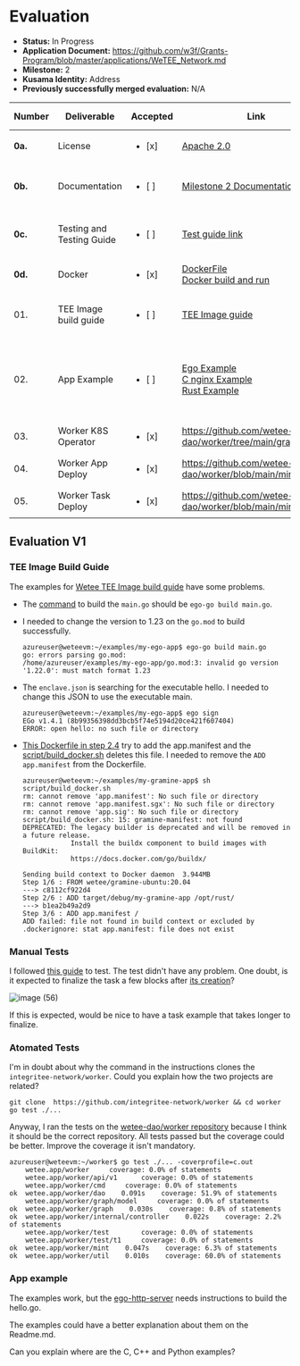 
# Evaluation

- **Status:** In Progress
- **Application Document:** https://github.com/w3f/Grants-Program/blob/master/applications/WeTEE_Network.md
- **Milestone:** 2
- **Kusama Identity:** Address
- **Previously successfully merged evaluation:** N/A

| Number | Deliverable | Accepted | Link | Evaluation Notes |
| ------ | ----------- | -------- | ---- |----------------- |
| **0a.** | License | <ul><li>[x] </li></ul>| [Apache 2.0](https://github.com/wetee-dao/worker/blob/main/LICENSE) | Apache License 2.0 |
| **0b.** | Documentation | <ul><li>[ ] </li></ul>| [Milestone 2 Documentation](https://github.com/wetee-dao/chain/blob/patch/docs/grants/milestone-2-documentation.md)  | Have some problems with the instructions. |
| **0c.** | Testing and Testing Guide | <ul><li>[ ] </li></ul>| [Test guide link](https://github.com/wetee-dao/chain/blob/patch/docs/grants/milestone-2-test.md) | Have some problems with the instructions. |
| **0d.** | Docker | <ul><li>[x] </li></ul>| [DockerFile](https://github.com/wetee-dao/worker/blob/main/Dockerfile)<br/>[Docker build and run](https://github.com/wetee-dao/worker/blob/main/docs/build.md) |  |
| 01. | TEE Image build guide | <ul><li>[ ] </li></ul>| [TEE Image guide](https://github.com/wetee-dao/examples/blob/main/README.md) | Have some problems with the instructions. |
| 02. | App Example | <ul><li>[ ] </li></ul>| [Ego Example](https://github.com/wetee-dao/examples/tree/main/ego-http-server)<br/>[C nginx Example](https://github.com/wetee-dao/examples/tree/main/gramine-nginx)<br/>[Rust Example](https://github.com/wetee-dao/examples/tree/main/gramine-rust) | Have a problem with the instructions and I need some explanation. |
| 03. | Worker K8S Operator | <ul><li>[x] </li></ul>| https://github.com/wetee-dao/worker/tree/main/graph |  |
| 04. | Worker App Deploy | <ul><li>[x] </li></ul>| https://github.com/wetee-dao/worker/blob/main/mint/app.go |  |
| 05. | Worker Task Deploy | <ul><li>[x] </li></ul>| https://github.com/wetee-dao/worker/blob/main/mint/task.go |  |

## Evaluation V1

### TEE Image Build Guide

The examples for [Wetee TEE Image build guide](https://github.com/wetee-dao/examples/blob/main/README.md) have some problems. 

*   The [command](https://github.com/wetee-dao/examples/blob/main/README.md#12-add-golang-maingo) to build the `main.go` should be `ego-go build main.go`. 

*   I needed to change the version to 1.23 on the `go.mod` to build successfully.

    ```
    azureuser@weteevm:~/examples/my-ego-app$ ego-go build main.go
    go: errors parsing go.mod:
    /home/azureuser/examples/my-ego-app/go.mod:3: invalid go version '1.22.0': must match format 1.23
    ```

*   The `enclave.json` is searching for the executable hello. I needed to change this JSON to use the executable main.

    ```
    azureuser@weteevm:~/examples/my-ego-app$ ego sign
    EGo v1.4.1 (8b99356398dd3bcb5f74e5194d20ce421f607404)
    ERROR: open hello: no such file or directory
    ```

*   [This Dockerfile in step 2.4](https://github.com/wetee-dao/examples/blob/main/README.md#12-add-golang-maingo) try to add the app.manifest and the [script/build_docker.sh](https://github.com/wetee-dao/examples/blob/main/gramine-template/script/build_docker.sh#L11) deletes this file. I needed to remove the `ADD app.manifest` from the Dockerfile.

    ```
    azureuser@weteevm:~/examples/my-gramine-app$ sh script/build_docker.sh
    rm: cannot remove 'app.manifest': No such file or directory
    rm: cannot remove 'app.manifest.sgx': No such file or directory
    rm: cannot remove 'app.sig': No such file or directory
    script/build_docker.sh: 15: gramine-manifest: not found
    DEPRECATED: The legacy builder is deprecated and will be removed in a future release.
                Install the buildx component to build images with BuildKit:
                https://docs.docker.com/go/buildx/

    Sending build context to Docker daemon  3.944MB
    Step 1/6 : FROM wetee/gramine-ubuntu:20.04
    ---> c8112cf922d4
    Step 2/6 : ADD target/debug/my-gramine-app /opt/rust/
    ---> b1ea2b49a2d9
    Step 3/6 : ADD app.manifest /
    ADD failed: file not found in build context or excluded by .dockerignore: stat app.manifest: file does not exist
    ```

### Manual Tests

I followed [this guide](https://github.com/wetee-dao/chain/blob/patch/docs/grants/milestone-2-documentation.md) to test. The test didn't have any problem. One doubt, is it expected to finalize the task a few blocks after [its creation](https://github.com/wetee-dao/chain/blob/patch/docs/grants/milestone-2-documentation.md)?

![image (56)](https://github.com/dsm-w3f/Grant-Milestone-Delivery/assets/112647953/8fd70d53-58cc-48a8-8e25-36e2d528a4ff)

If this is expected, would be nice to have a task example that takes longer to finalize.

### Atomated Tests

I'm in doubt about why the command in the instructions clones the `integritee-network/worker`. Could you explain how the two projects are related?

```
git clone  https://github.com/integritee-network/worker && cd worker
go test ./...
```

Anyway, I ran the tests on the [wetee-dao/worker repository](https://github.com/wetee-dao/worker) because I think it should be the correct repository. All tests passed but the coverage could be better. Improve the coverage it isn't mandatory.

```
azureuser@weteevm:~/worker$ go test ./... -coverprofile=c.out
    wetee.app/worker   	 coverage: 0.0% of statements
    wetee.app/worker/api/v1   	 coverage: 0.0% of statements
    wetee.app/worker/cmd   	 coverage: 0.0% of statements
ok 	wetee.app/worker/dao    0.091s    coverage: 51.9% of statements
    wetee.app/worker/graph/model   	 coverage: 0.0% of statements
ok 	wetee.app/worker/graph    0.030s    coverage: 0.8% of statements
ok 	wetee.app/worker/internal/controller    0.022s    coverage: 2.2% of statements
    wetee.app/worker/test   	 coverage: 0.0% of statements
    wetee.app/worker/test/t1   	 coverage: 0.0% of statements
ok 	wetee.app/worker/mint    0.047s    coverage: 6.3% of statements
ok 	wetee.app/worker/util    0.010s    coverage: 60.0% of statements
```

### App example

The examples work, but the [ego-http-server](https://github.com/wetee-dao/examples/tree/main/ego-http-server) needs instructions to build the hello.go. 

The examples could have a better explanation about them on the Readme.md. 

Can you explain where are the C, C++ and Python examples?
